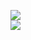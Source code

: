 [![](https://img.shields.io/badge/Made%20With-Github%20Spray-lightgrey.svg?style=for-the-badge&logo=github)](https://github.com/Annihil/github-spray#27842)  
[![](https://i.imgur.com/2DrTn0Z.gif)](https://github.com/Annihil/github-spray)